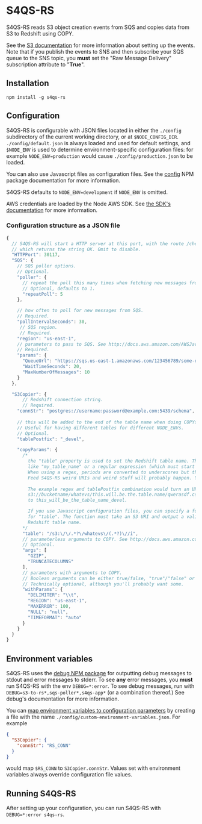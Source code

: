 # S4QS-RS
S4QS-RS reads S3 object creation events from SQS and copies data from S3 to Redshift using COPY.

See the [S3 documentation](http://docs.aws.amazon.com/AmazonS3/latest/UG/SettingBucketNotifications.html) for more information about setting up the events. Note that if you publish the events to SNS and then subscribe your SQS queue to the SNS topic, you **must** set the "Raw Message Delivery" subscription attribute to "**True**".

## Installation

`npm install -g s4qs-rs`

## Configuration
S4QS-RS is configurable with JSON files located in either the `./config` subdirectory of the current working directory, or at `$NODE_CONFIG_DIR`. `./config/default.json` is always loaded and used for default settings, and `$NODE_ENV` is used to determine environment-specific configuration files: for example `NODE_ENV=production` would cause `./config/production.json` to be loaded.

You can also use Javascript files as configuration files. See the [config](https://www.npmjs.com/package/config) NPM package documentation for more information.

S4QS-RS defaults to `NODE_ENV=development` if `NODE_ENV` is omitted.

AWS credentials are loaded by the Node AWS SDK. See [the SDK's documentation](http://docs.aws.amazon.com/AWSJavaScriptSDK/guide/node-configuring.html) for more information.

### Configuration structure as a JSON file

```javascript
{
  // S4QS-RS will start a HTTP server at this port, with the route /check
  // which returns the string OK. Omit to disable.
  "HTTPPort": 30117,
  "SQS": {
    // SQS poller options. 
    // Optional.
    "poller": {
      // repeat the poll this many times when fetching new messages from SQS.
      // Optional, defaults to 1.
      "repeatPoll": 5
    },

    // how often to poll for new messages from SQS.
    // Required.
    "pollIntervalSeconds": 30,
     // SQS region.
     // Required.
    "region": "us-east-1",
    // parameters to pass to SQS. See http://docs.aws.amazon.com/AWSJavaScriptSDK/latest/AWS/SQS.html.
    // Required.
    "params": {
      "QueueUrl": "https://sqs.us-east-1.amazonaws.com/123456789/some-queue-name",
      "WaitTimeSeconds": 20, 
      "MaxNumberOfMessages": 10
    }
  },

  "S3Copier": {
      // Redshift connection string.
      // Required.
    "connStr": "postgres://username:password@example.com:5439/schema",
    
    // this will be added to the end of the table name when doing COPYs.
    // Useful for having different tables for different NODE_ENVs.
    // Optional.
    "tablePostfix": "_devel",

    "copyParams": {
      /* 
        the "table" property is used to set the Redshift table name. This can be either a string
        like "my_table_name" or a regular expression (which must start and end with a /).
        When using a regex, periods are converted to underscores but that's it.
        Feed S4QS-RS weird URIs and weird stuff will probably happen. You have been warned.
        
        The example regex and tablePostfix combination would turn an URI like
        s3://bucketname/whatevs/this.will.be.the.table.name/qwerasdf.csv.gz
        to this_will_be_the_table_name_devel.

        If you use Javascript configuration files, you can specify a function
        for "table". The function must take an S3 URI and output a valid
        Redshift table name.
      */
      "table": "/s3:\/\/.*?\/whatevs\/(.*?)\//i",
      // parameterless arguments to COPY. See http://docs.aws.amazon.com/redshift/latest/dg/r_COPY.html.
      // Optional.
      "args": [
        "GZIP",
        "TRUNCATECOLUMNS"
      ],
      // parameters with arguments to COPY. 
      // Boolean arguments can be either true/false, "true"/"false" or "on"/"off".
      // Technically optional, although you'll probably want some.
      "withParams": {
        "DELIMITER": "\\t",
        "REGION": "us-east-1",
        "MAXERROR": 100,
        "NULL": "null",
        "TIMEFORMAT": "auto"
      }
    }
  }
}
```

## Environment variables
S4QS-RS uses the [debug NPM package](npmjs.org/package/debug) for outputting debug messages to stdout and error messages to stderr. To see **any** error messages, you **must** run S4QS-RS with the env `DEBUG=*:error`. To see debug messages, run with `DEBUG=s3-to-rs*,sqs-poller*,s4qs-app*` (or a combination thereof.) See debug's documentation for more information.

You can [map environment variables to configuration parameters](https://github.com/lorenwest/node-config/wiki/Environment-Variables#custom-environment-variables) by creating a file with the name `./config/custom-environment-variables.json`. For example

```json
{
  "S3Copier": {
    "connStr": "RS_CONN"
  }
}
```

would map `$RS_CONN` to `S3Copier.connStr`. Values set with environment variables always override configuration file values.

## Running S4QS-RS
After setting up your configuration, you can run S4QS-RS with `DEBUG=*:error s4qs-rs`.